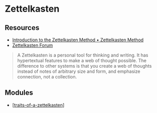 # Zettelkasten

Resources
---

- [Introduction to the Zettelkasten Method • Zettelkasten Method][1]
- [Zettelkasten Forum][2]

<!-- Links -->
[1]: https://zettelkasten.de/introduction/
[2]: https://forum.zettelkasten.de/

<!-- Links end -->

> A Zettelkasten is a personal tool for thinking and writing. It has
hypertextual features to make a web of thought possible. The difference to other
systems is that you create a web of thoughts instead of notes of arbitrary size
and form, and emphasize connection, not a collection.

Modules
---

- [[traits-of-a-zettelkasten]]

[//begin]: # "Autogenerated link references for markdown compatibility"
[traits-of-a-zettelkasten]: traits-of-a-zettelkasten.md "Traits of a Zettelkasten"
[//end]: # "Autogenerated link references"